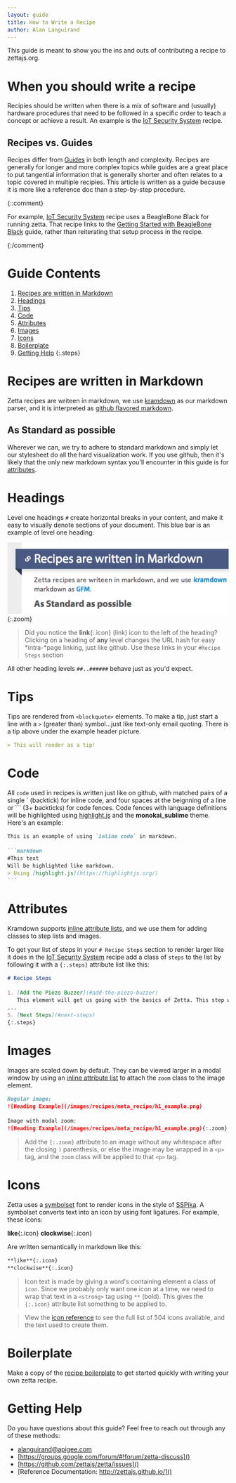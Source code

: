 ```yaml
---
layout: guide
title: How to Write a Recipe
author: Alan Languirand
---
```


This guide is meant to show you the ins and outs of contributing a recipe to zettajs.org. 

# When you should write a recipe

Recipies should be written when there is a mix of software and (usually) hardware procedures that need to be followed in a specific order to teach a concept or achieve a result. An example is the [IoT Security System](/recipes/2014/09/18/IoT-Security-System.html) recipe. 

## Recipes vs. Guides

Recipes differ from [Guides](/guides) in both length and complexity. Recipes are generally for longer and more complex topics while guides are a great place to put tangential information that is generally shorter and often relates to a topic covered in multiple recipies. This article is written as a guide because it is more like a reference doc than a step-by-step procedure. 

{::comment}

For example, [IoT Security System](/recipes/2014/09/18/IoT-Security-System.html) recipe uses a BeagleBone Black for running zetta. That recipe links to the [Getting Started with BeagleBone Black](/guides/url.html) guide, rather than reiterating that setup process in the recipe. 

{:/comment}

# Guide Contents

1. [Recipes are written in Markdown](#recipes-are-written-in-markdown)
2. [Headings](#headings)
3. [Tips](#tips)
4. [Code](#code)
5. [Attributes](#attributes)
6. [Images](#images)
7. [Icons](#icons)
8. [Boilerplate](#boilerplate)
9. [Getting Help](#getting-help)
{:.steps}

# Recipes are written in Markdown
  
Zetta recipes are writeen in markdown, we use [kramdown](http://kramdown.gettalong.org/) as our markdown parser, and it is interpreted as [github flavored markdown](https://help.github.com/articles/github-flavored-markdown). 

## As Standard as possible

Wherever we can, we try to adhere to standard markdown and simply let our stylesheet do all the hard visualization work. If you use github, then it's likely that the only new markdown syntax you'll encounter in this guide is for [attributes](#attributes). 

# Headings

Level one headings `#` create horizontal breaks in your content, and make it easy to visually denote sections of your document. This blue bar is an example of level one heading: 

![Heading Example](/images/recipes/meta_recipe/h1_example.png){:.zoom}

> Did you notice the **link**{:.icon} (link) icon to the left of the heading? Clicking on a heading of **any** level changes the URL hash for easy *intra-*page linking, just like github. Use these links in your `#Recipe Steps` section

All other heading levels `##..######` behave just as you'd expect.

# Tips

Tips are rendered from `<blockquote>` elements. To make a tip, just start a line with a `>` (greater than) symbol...just like text-only email quoting. There is a tip above under the example header picture. 

```markdown
> This will render as a tip!
```

# Code

All `code` used in recipes is written just like on github, with matched pairs of a single ` (backtick) for inline code, and four spaces at the beignning of a line or ``` (3+ backticks) for code fences. Code fences with language definitions will be highlighted using [highlight.js](https://highlightjs.org/) and the **monokai_sublime** theme. Here's an example:

`````markdown
This is an example of using `inline code` in markdown. 

```markdown
#This text 
Will be highlighted like markdown.
> Using [highlight.js](https://highlightjs.org/)
```
`````

# Attributes

Kramdown supports [inline attribute lists](http://kramdown.gettalong.org/syntax.html#inline-attribute-lists), and we use them for adding classes to step lists and images.

To get your list of steps in your `# Recipe Steps` section to render larger like it does in the [IoT Security System](/recipes/2014/09/18/IoT-Security-System.html#recipe-steps) recipe add a class of `steps` to the list by following it with a `{:.steps}` attribute list like this: 

``` markdown
# Recipe Steps 
   
1. [Add the Piezo Buzzer](#add-the-piezo-buzzer)
   This element will get us going with the basics of Zetta. This step will have us dealing with `npm` and `drivers`.
...
5. [Next Steps](#next-steps)
{:.steps}

```

# Images

Images are scaled down by default. They can be viewed larger in a modal window by using an [inline attribute list](http://kramdown.gettalong.org/syntax.html#inline-attribute-lists) to attach the `zoom` class to the image element. 

```markdown
Regular image:
![Heading Example](/images/recipes/meta_recipe/h1_example.png)

Image with modal zoom: 
![Heading Example](/images/recipes/meta_recipe/h1_example.png){:.zoom}
```

> Add the `{:.zoom}` attribute to an image without any whitespace after the closing `)` parenthesis, or else the image may be wrapped in a `<p>` tag, and the `zoom` class will be applied to that `<p>` tag. 

# Icons

Zetta uses a [symbolset](https://symbolset.com/) font to render icons in the style of [SSPika](https://symbolset.com/icons/pika). A symbolset converts text into an icon by using font ligatures. For example, these icons: 

**like**{:.icon} **clockwise**{:.icon}

Are written semantically in markdown like this: 

```markdown
**like**{:.icon}
**clockwise**{:.icon}
```

> Icon text is made by giving a word's containing element a class of `icon`. Since we probably only want one icon at a time, we need to wrap that text in a `<strong>` tag using `**` (bold). This gives the `{:.icon}` attribute list something to be applied to. 

> View the [icon reference](http://styleguide.thenextweb.com/ss-pika/documentation.html) to see the full list of 504 icons available, and the text used to create them.  

# Boilerplate

Make a copy of the [recipe boilerplate](https://gist.githubusercontent.com/alanguir/92386e8b46101609e17d/raw/recipe.md) to get started quickly with writing your own zetta recipe. 

# Getting Help

Do you have questions about this guide? Feel free to reach out through any of these methods:

* alanguirand@apigee.com
* [https://groups.google.com/forum/#!forum/zetta-discuss]()
* [https://github.com/zettajs/zetta/issues]()
* [Reference Documentation: http://zettajs.github.io/]()